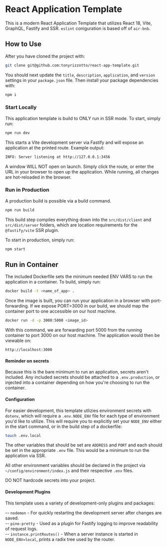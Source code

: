 # React Application Template

This is a modern React Application Template that utilizes React 18, Vite, GraphQL, Fastify and SSR. `eslint` coniguration is based off of `air-bnb`.

## How to Use

After you have cloned the project with:

```bash
git clone git@github.com:tonyrizzotto/react-app-template.git
```

You should next update the `title`, `description`, `application`, and `version` settings in your `package.json` file. Then install your package dependencies with:

```bash
npm i
```

### Start Locally

This application template is build to ONLY run in SSR mode. To start, simply run:

```bash
npm run dev
```

This starts a Vite development server via Fastify and will expose an application at the printed route. Example output:

```bash
INFO: Server listening at http://127.0.0.1:3456
```

A window WILL NOT open on launch. Simply click the route, or enter the URL in your browser to open up the application. While running, all changes are hot-reloaded in the browser.
### Run in Production

A production build is possible via a build command.

```bash
npm run build
```

This build step compiles everything down into the `src/dist/client` and `src/dist/server` folders, which are location requirements for the `@fastify/vite` SSR plugin. 

To start in production, simply run:

```bash
npm start
```

## Run in Container

The included Dockerfile sets the minimum needed ENV VARS to run the application in a container. To build, simply run:

```bash
docker build -t <name_of_app> .
```

Once the image is built, you can run your application in a browser with port-forwarding. If we expose PORT=3000 in our build, we should map the container port to one accessible on our host machine.

```bash
docker run -d -p 3000:5000 <image_id>
```

With this command, we are forwarding port 5000 from the running container to port 3000 on our host machine. The application would then be viewable on: 

```
http://localhost:3000
```

#### Reminder on secrets
Because this is the bare minimum to run an application, secrets aren't included. Any included secrets should be attached to a `.env.production`, or injected into a container depending on how you're choosing to run the container.

#### Configuration

For easier development, this template utlizies environment secrets with `dotenv`, which will require a `.env.NODE_ENV` file for each type of environment you'd like to utilize. This will require you to explicitly set your `NODE_ENV` either in the start command, or in the build step of a dockerfile:

```bash
touch .env.local
```

The other variables that should be set are `ADDRESS` and `PORT` and each should be set in the appropriate `.env` file. This would be a minimum to run the application via SSR.

All other environment variables should be declared in the project via `~/config/environment/index.js` and their respective `.env` files.

DO NOT hardcode secrets into your project.

#### Development Plugins

This template uses a variety of development-only plugins and packages:

-- `nodemon` - For quickly restarting the development server after changes are saved.<br>
-- `pino-pretty` - Used as a plugin for Fastify logging to improve readability of request logs.<br>
-- `instance.printRoutes()` - When a server instance is started in `NODE_ENV=local`, prints a radix tree used by the router.<br>
